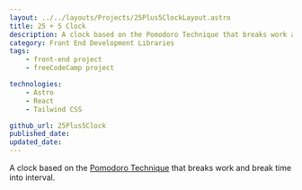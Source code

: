 ```yaml
---
layout: ../../layouts/Projects/25Plus5ClockLayout.astro
title: 25 + 5 Clock
description: A clock based on the Pomodoro Technique that breaks work and break time into interval.
category: Front End Development Libraries
tags:
    - front-end project
    - freeCodeCamp project

technologies: 
    - Astro
    - React
    - Tailwind CSS

github_url: 25Plus5Clock
published_date: 
updated_date: 
---
```

A clock based on the [Pomodoro Technique](https://en.wikipedia.org/wiki/Pomodoro_Technique) that breaks work and break time into interval.